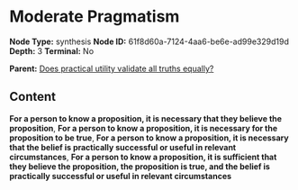 # Moderate Pragmatism

**Node Type:** synthesis
**Node ID:** 61f8d60a-7124-4aa6-be6e-ad99e329d19d
**Depth:** 3
**Terminal:** No

**Parent:** [Does practical utility validate all truths equally?](does-practical-utility-validate-all-truths-equally.md)

## Content

**For a person to know a proposition, it is necessary that they believe the proposition**, **For a person to know a proposition, it is necessary for the proposition to be true**, **For a person to know a proposition, it is necessary that the belief is practically successful or useful in relevant circumstances**, **For a person to know a proposition, it is sufficient that they believe the proposition, the proposition is true, and the belief is practically successful or useful in relevant circumstances**
